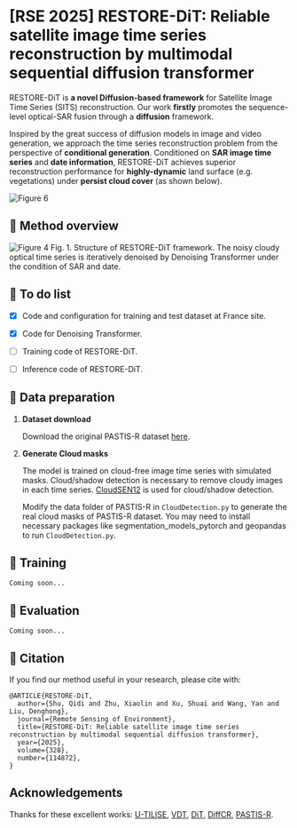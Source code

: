 # [RSE 2025] RESTORE-DiT: Reliable satellite image time series reconstruction by multimodal sequential diffusion transformer

RESTORE-DiT is **a novel Diffusion-based framework** for Satellite Image Time Series (SITS) reconstruction. Our work **firstly** promotes the sequence-level optical-SAR fusion through a **diffusion** framework.

Inspired by the great success of diffusion models in image and video generation, we approach the time series reconstruction problem from the perspective of **conditional generation**. Conditioned on **SAR image time series** and **date information**, RESTORE-DiT achieves superior reconstruction performance for **highly-dynamic** land surface (e.g. vegetations) under **persist cloud cover** (as shown below).

![Figure 6](https://github.com/user-attachments/assets/7a4e4363-8f6b-44e2-b8f7-0e8f129d4736)


## :speech_balloon: Method overview

![Figure 4](https://github.com/user-attachments/assets/bec7e831-037b-49ac-9c5d-702bdd5bf229)
Fig. 1. Structure of RESTORE-DiT framework. The noisy cloudy optical time series is iteratively denoised by Denoising Transformer under the condition of SAR and date.


## :speech_balloon: To do list
- [x] Code and configuration for training and test dataset at France site.
- [x] Code for Denoising Transformer.
- [ ] Training code of RESTORE-DiT.
- [ ] Inference code of RESTORE-DiT.



## :speech_balloon: Data preparation

1. **Dataset download**

    Download the original PASTIS-R dataset [here](https://zenodo.org/records/5735646).

2. **Generate Cloud masks**

   The model is trained on cloud-free image time series with simulated masks. Cloud/shadow detection is necessary to remove cloudy images in each time series. [CloudSEN12](https://github.com/cloudsen12) is used for cloud/shadow detection.

   Modify the data folder of PASTIS-R in `CloudDetection.py` to generate the real cloud masks of PASTIS-R dataset. You may need to install necessary packages like segmentation_models_pytorch and geopandas to run `CloudDetection.py`.

## :speech_balloon: Training

    Coming soon...

## :speech_balloon: Evaluation

    Coming soon...


## :speech_balloon: Citation 

If you find our method useful in your research, please cite with:

```
@ARTICLE{RESTORE-DiT,
  author={Shu, Qidi and Zhu, Xiaolin and Xu, Shuai and Wang, Yan and Liu, Denghong},
  journal={Remote Sensing of Environment}, 
  title={RESTORE-DiT: Reliable satellite image time series reconstruction by multimodal sequential diffusion transformer}, 
  year={2025},
  volume={328},
  number={114872},
}
```


## Acknowledgements

Thanks for these excellent works: [U-TILISE](https://github.com/prs-eth/U-TILISE), [VDT](https://github.com/RERV/VDT), [DiT](https://github.com/facebookresearch/DiT), [DiffCR](https://github.com/XavierJiezou/DiffCR), [PASTIS-R](https://github.com/VSainteuf/pastis-benchmark).

